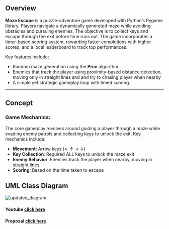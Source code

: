 
## Overview

**Maze Escape** is a puzzle-adventure game developed with Python’s Pygame library. Players navigate a dynamically generated maze while avoiding obstacles and pursuing enemies. The objective is to collect keys and escape through the exit before time runs out. The game incorporates a timer-based scoring system, rewarding faster completions with higher scores, and a local leaderboard to track top performances.

Key features include:
- Random maze generation using the **Prim** algorithm
- Enemies that track the player using proximity-based distance detection, moving only in straight lines and and try to chasing player when nearby
- A simple yet strategic gameplay loop with timed scoring.

---

## Concept

### Game Mechanics:
The core gameplay revolves around guiding a player through a maze while evading enemy patrols and collecting keys to unlock the exit. Key mechanics include:
- **Movement**: Arrow keys (← ↑ → ↓)
- **Key Collection**: Required ALL keys to unlock the maze exit
- **Enemy Behavior**: Enemies track the player when nearby, moving in straight lines.
- **Scoring**: Based on the time taken to escape

## UML Class Diagram
![updated_diagram](https://github.com/user-attachments/assets/93833de7-b028-46e9-8f05-1a470151fa2b)

#### Youtube [click here](https://youtu.be/dtZ33MDoJm0)

#### Proposal [click here](https://drive.google.com/file/d/14OAPQl_q3lcREFTnXoft4Jx_M2Vypjmg/view?usp=sharing)

